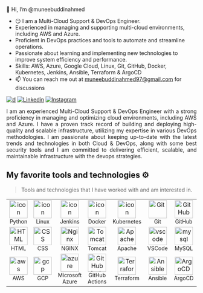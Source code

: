 👋 Hi, I’m @muneebuddinahmed
- :smirk: I am a Multi-Cloud Support & DevOps Engineer.
-  Experienced in managing and supporting multi-cloud environments, including AWS and Azure.
-  Proficient in DevOps practices and tools to automate and streamline operations.
-  Passionate about learning and implementing new technologies to improve system efficiency and performance.
- Skills: AWS, Azure, Google Cloud, Linux, Git, GitHub, Docker, Kubernetes, Jenkins, Ansible, Terraform & ArgoCD
- 📫 You can reach me out at muneebuddinahmed97@gmail.com for discussions
<div align="justify">

[![d](https://img.shields.io/badge/Portfolio-12100E.svg?style=for-the-badge&logo=D&logoColor=white)](https://muneebuddinahmed97.github.io/Portfolio/)
[![Linkedin](https://img.shields.io/badge/LINKEDIN-%231DA1F2.svg?style=for-the-badge&logo=Linkedin&logoColor=white)](https://www.linkedin.com/in/muneebuddinahmed97/)
[![Instagram](https://img.shields.io/badge/INSTAGRAM-%23ff69b4.svg?style=for-the-badge&logo=Instagram&logoColor=white)](https://www.instagram.com/muneeb_ahmed97/)


</div>  
<p align="justify"> 
I am an experienced Multi-Cloud Support & DevOps Engineer with a strong proficiency in managing and optimizing cloud environments, including AWS and Azure. I have a proven track record of building and deploying high-quality and scalable infrastructure, utilizing my expertise in various DevOps methodologies. I am passionate about keeping up-to-date with the latest trends and technologies in both Cloud & DevOps, along with some best security tools and I am committed to delivering efficient, scalable, and maintainable infrastructure with the devops strategies.
&nbsp;

</p>

## My favorite tools and technologies ⚙️ 

> Tools and technologies that I have worked with and am interested in.
<table>
  <tr>
    <td align="center" width="96">
      <a href="#macropower-tech">
        <img src="https://techstack-generator.vercel.app/python-icon.svg" alt="icon" width="48" height="48" />
      </a>
      <br><span style="font-size: 14px;">Python</span>
    </td>
    <td align="center" width="96">
        <img src="https://skillicons.dev/icons?i=linux" alt="icon" width="48" height="48" />
      <br><span style="font-size: 14px;">Linux</span>
    </td>
    <td align="center" width="96">
        <img src="https://skillicons.dev/icons?i=jenkins" alt="icon" width="48" height="48" />
      <br><span style="font-size: 14px;">Jenkins</span>
    </td>
    <td align="center" width="96">
        <img src="https://techstack-generator.vercel.app/docker-icon.svg" alt="icon" width="48" height="48" />
      <br><span style="font-size: 14px;">Docker</span>
    </td>
    <td align="center" width="96">
        <img src="https://techstack-generator.vercel.app/kubernetes-icon.svg" alt="icon" width="48" height="48" />
      <br><span style="font-size: 14px;">Kubernetes</span>
    </td>
    <td align="center" width="96"> 
        <img src="https://user-images.githubusercontent.com/25181517/192108372-f71d70ac-7ae6-4c0d-8395-51d8870c2ef0.png" width="48" height="48" alt="Git" />
      <br><span style="font-size: 14px;">Git</span>
    </td>
    <td align="center" width="96">
        <img src="https://camo.githubusercontent.com/19cf1f6246a55a20a2fc585c1517827a55ab59b18a5306974f54a5b6f4e35fc9/68747470733a2f2f74656368737461636b2d67656e657261746f722e76657263656c2e6170702f6769746875622d69636f6e2e737667" width="48" height="48" alt="GitHub" />
      <br><span style="font-size: 14px;">GitHub</span>
    </td>
  </tr>
  <tr>
    <td align="center"  width="96">
        <img src="https://skillicons.dev/icons?i=html" width="48" height="48" alt="HTML" />
      <br><span style="font-size: 14px;">HTML</span>
    </td>
    <td align="center" width="96">
        <img src="https://skillicons.dev/icons?i=css" width="48" height="48" alt="CSS" />
      <br><span style="font-size: 14px;">CSS</span>
    </td>
    <td align="center" width="96">
        <img src="https://skillicons.dev/icons?i=nginx" width="48" height="48" alt="Nginx" />
      <br><span style="font-size: 14px;">NGINX</span>
    </td>
    <td align="center" width="96">
        <img src="https://tomcat.apache.org/res/images/tomcat.png" width="48" height="48" alt="Tomcat" />
      <br><span style="font-size: 14px;">Tomcat</span>
    </td>
    <td align="center" width="96">
        <img src="https://www.apache.org/logos/originals/foundation.svg" width="48" height="48" alt="Apache" />
      <br><span style="font-size: 14px;">Apache</span>
    </td>
    <td align="center" width="96">
        <img src="https://skillicons.dev/icons?i=vscode" width="48" height="48" alt="vscode" />
      <br><span style="font-size: 14px;">VSCode</span>
    </td>
    <td align="center" width="96">
        <img src="https://skillicons.dev/icons?i=mysql" width="48" height="48" alt="mysql" />
      <br><span style="font-size: 14px;">MySQL</span>
    </td>
  </tr>
  <tr>
    <td align="center" width="96">
        <img src="https://skillicons.dev/icons?i=aws" width="48" height="48" alt="aws" />
      <br><span style="font-size: 14px;">AWS</span>
    </td>
    <td align="center" width="96">
        <img src="https://skillicons.dev/icons?i=gcp" width="48" height="48" alt="gcp" />
      <br><span style="font-size: 14px;">GCP</span>
    </td>
    <td align="center" width="96">
        <img src="https://skillicons.dev/icons?i=azure" width="48" height="48" alt="azure" />
      <br><span style="font-size: 14px;">Microsoft Azure</span>
    </td>
    <td align="center" width="96">
        <img src="https://skillicons.dev/icons?i=githubactions" width="48" height="48" alt="GitHub Actions" />
      <br><span style="font-size: 14px;">GitHub Actions</span>
    </td>
    <td align="center" width="96">
        <img src="https://skillicons.dev/icons?i=terraform" width="48" height="48" alt="Terraform" />
      <br><span style="font-size: 14px;">Terraform</span>
    </td>
    <td align="center" width="96">
        <img src="https://upload.wikimedia.org/wikipedia/commons/2/24/Ansible_logo.svg" width="48" height="48" alt="Ansible" />
      <br><span style="font-size: 14px;">Ansible</span>
    </td>
    <td align="center" width="96">
        <img src="https://icons-for-free.com/iff/png/512/argocd-1331550886883580947.png" width="48" height="48" alt="ArgoCD" />
      <br><span style="font-size: 14px;">ArgoCD</span>
    </td>
  </tr>
</table>
